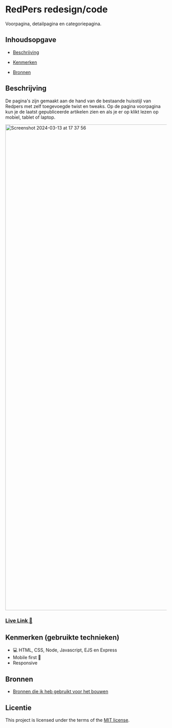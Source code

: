# RedPers redesign/code
<!-- Geef je project een titel en schrijf in één zin wat het is -->
Voorpagina, detailpagina en categoriepagina.

## Inhoudsopgave 

* [Beschrijving]()

* [Kenmerken]()

* [Bronnen]()

## Beschrijving
<!-- In de Beschrijving staat hoe je project er uit ziet, hoe het werkt en wat je er mee kan. -->
<!-- Voeg een mooie poster visual toe 📸 -->
<!-- Voeg een link toe naar Github Pages 🌐-->

De pagina's zijn gemaakt aan de hand van de bestaande huisstijl van Redpers met zelf toegevoegde twist en tweaks. Op de pagina voorpagina kun je de laatst gepubliceerde artikelen zien en als je er op klikt lezen op mobiel, tablet of laptop.

<img width="1512" alt="Screenshot 2024-03-13 at 17 37 56" src="https://github.com/Jason2426/server-side-rendering-server-side-website/assets/143999883/35579a58-969d-4562-8fd4-cc655adec37d">

### [Live Link 🔗]([https://jason2426.github.io/the-startup-responsive-interactieve-website/](https://embarrassed-lime-coral.cyclic.app/))

## Kenmerken (gebruikte technieken)
<!-- Bij Kenmerken staat welke technieken zijn gebruikt en hoe. Wat is de HTML structuur? Wat zijn de belangrijkste dingen in CSS? Wat is er met JS gedaan en hoe? -->
* 💻 HTML, CSS, Node, Javascript, EJS en Express
* Mobile first 📱
* Responsive 

## Bronnen 

* [Bronnen die ik heb gebruikt voor het bouwen]()

## Licentie

This project is licensed under the terms of the [MIT license](./LICENSE).

